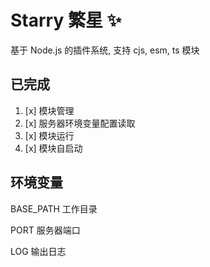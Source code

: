 # Starry 繁星 ✨

基于 Node.js 的插件系统, 支持 cjs, esm, ts 模块

## 已完成

1. [x] 模块管理
2. [x] 服务器环境变量配置读取
3. [x] 模块运行
4. [x] 模块自启动

## 环境变量

BASE_PATH 工作目录

PORT 服务器端口 

LOG 输出日志
